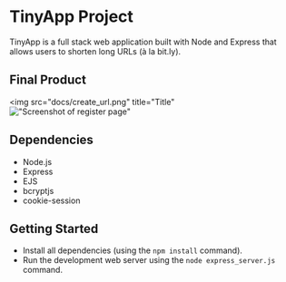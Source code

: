 # TinyApp Project

TinyApp is a full stack web application built with Node and Express that allows users to shorten long URLs (à la bit.ly).

## Final Product

<img src="docs/create_url.png"  title="Title"
!["Screenshot of register page"](https://github.com/lighthouse-labs/tinyapp/blob/master/docs/register-page.png)


## Dependencies

- Node.js
- Express
- EJS
- bcryptjs
- cookie-session

## Getting Started

- Install all dependencies (using the `npm install` command).
- Run the development web server using the `node express_server.js` command.